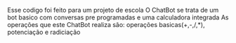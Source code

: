 Esse codigo foi feito para um projeto de escola 
O ChatBot se trata de um bot basico com conversas pre programadas e uma calculadora integrada
As operações que este ChatBot realiza são: operações basicas(+,-,/,*), potenciação e radiciação

